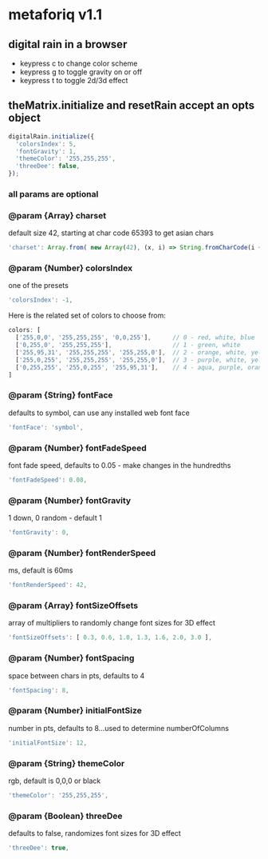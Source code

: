 # metaforiq v1.1

## digital rain in a browser

* keypress c to change color scheme
* keypress g to toggle gravity on or off
* keypress t to toggle 2d/3d effect

## theMatrix.initialize and resetRain accept an opts object

```javascript
digitalRain.initialize({
  'colorsIndex': 5,
  'fontGravity': 1,
  'themeColor': '255,255,255',
  'threeDee': false,
});
```

### all params are optional

### @param {Array} charset

default size 42, starting at char code 65393 to get asian chars

```javascript
'charset': Array.from( new Array(42), (x, i) => String.fromCharCode(i + 65393) ),
```

### @param {Number} colorsIndex

one of the presets

```javascript
'colorsIndex': -1,
```

Here is the related set of colors to choose from:

```javascript
colors: [
  ['255,0,0', '255,255,255', '0,0,255'],      // 0 - red, white, blue
  ['0,255,0', '255,255,255'],                 // 1 - green, white
  ['255,95,31', '255,255,255', '255,255,0'],  // 2 - orange, white, yellow
  ['255,0,255', '255,255,255', '255,255,0'],  // 3 - purple, white, yellow
  ['0,255,255', '255,0,255', '255,95,31'],    // 4 - aqua, purple, orange
]
```

### @param {String} fontFace

defaults to symbol, can use any installed web font face

```javascript
'fontFace': 'symbol',
```

### @param {Number} fontFadeSpeed

font fade speed, defaults to 0.05 - make changes in the hundredths

```javascript
'fontFadeSpeed': 0.08,
```

### @param {Number} fontGravity

1 down, 0 random - default 1

```javascript
'fontGravity': 0,
```

### @param {Number} fontRenderSpeed

ms, default is 60ms

```javascript
'fontRenderSpeed': 42,
```

### @param {Array} fontSizeOffsets

array of multipliers to randomly change font sizes for 3D effect

```javascript
'fontSizeOffsets': [ 0.3, 0.6, 1.0, 1.3, 1.6, 2.0, 3.0 ],
```

### @param {Number} fontSpacing

space between chars in pts, defaults to 4

```javascript
'fontSpacing': 8,
```

### @param {Number} initialFontSize

number in pts, defaults to 8...used to determine numberOfColumns

```javascript
'initialFontSize': 12,
```

### @param {String} themeColor

rgb, default is 0,0,0 or black

```javascript
'themeColor': '255,255,255',
```

### @param {Boolean} threeDee

defaults to false, randomizes font sizes for 3D effect

```javascript
'threeDee': true,
```

